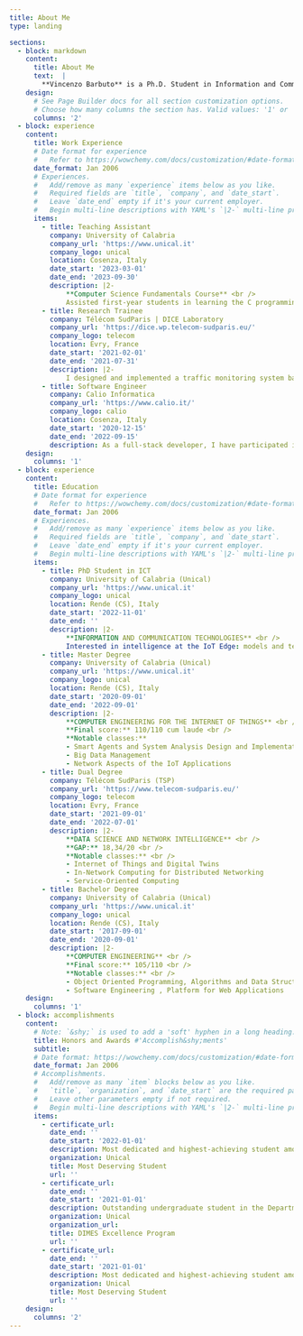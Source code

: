 ```yaml
---
title: About Me
type: landing

sections:
  - block: markdown
    content:
      title: About Me
      text:  |
        **Vincenzo Barbuto** is a Ph.D. Student in Information and Communication Technologies (ICT) at the Department of Computer, Modeling, Electronic, and System Engineering ([DIMES](https://dimes.unical.it/)), University of Calabria, Italy. He is a member of Smart, Pervasive and Mobile systems Engineering ([SPEME](https://labs.dimes.unical.it/speme/people/)) Laboratory since November 2023. Additionally, he holds membership in the prestigious Institute of Electrical and Electronics Engineers ([IEEE](https://www.ieee.org/)), with a specific affiliation to the Systems, Man, and Cybernetics ([SMC](https://www.ieeesmc.org/)) society. His research focuses on developing and implementing AI techniques that can operate directly on data sources, such as sensors and IoT devices, to enable real-time and efficient decision-making at the network edge. 
    design:
      # See Page Builder docs for all section customization options.
      # Choose how many columns the section has. Valid values: '1' or '2'.
      columns: '2'
  - block: experience
    content:
      title: Work Experience
      # Date format for experience
      #   Refer to https://wowchemy.com/docs/customization/#date-format
      date_format: Jan 2006
      # Experiences.
      #   Add/remove as many `experience` items below as you like.
      #   Required fields are `title`, `company`, and `date_start`.
      #   Leave `date_end` empty if it's your current employer.
      #   Begin multi-line descriptions with YAML's `|2-` multi-line prefix.
      items:
        - title: Teaching Assistant
          company: University of Calabria
          company_url: 'https://www.unical.it'
          company_logo: unical
          location: Cosenza, Italy
          date_start: '2023-03-01'
          date_end: '2023-09-30'
          description: |2-
              **Computer Science Fundamentals Course** <br />
              Assisted first-year students in learning the C programming language
        - title: Research Trainee
          company: Télécom SudParis | DICE Laboratory
          company_url: 'https://dice.wp.telecom-sudparis.eu/'
          company_logo: telecom
          location: Evry, France
          date_start: '2021-02-01'
          date_end: '2021-07-31'
          description: |2-
              I designed and implemented a traffic monitoring system based on digital twin technology. This system detects and counts vehicles in real-time, monitors traffic pollution, and measures environmental parameters. This experience allowed me to specialize in creating, querying, and managing digital twins. I also gained expertise in general-purpose and synthetic sensing techniques, as well as in reverse digital twin creation.
        - title: Software Engineer
          company: Calio Informatica 
          company_url: 'https://www.calio.it/'
          company_logo: calio
          location: Cosenza, Italy
          date_start: '2020-12-15'
          date_end: '2022-09-15'
          description: As a full-stack developer, I have participated in various projects involving both web-based and desktop applications. I have gained expertise with front-end frameworks such as Angular, and I have experience optimizing systems to improve their performance and efficiency. Additionally, I possess a strong understanding of threading and parallelism in programming languages such as C#. I know how to utilize SQL bulk functions to streamline database operations.
    design:
      columns: '1'
  - block: experience
    content:
      title: Education
      # Date format for experience
      #   Refer to https://wowchemy.com/docs/customization/#date-format
      date_format: Jan 2006
      # Experiences.
      #   Add/remove as many `experience` items below as you like.
      #   Required fields are `title`, `company`, and `date_start`.
      #   Leave `date_end` empty if it's your current employer.
      #   Begin multi-line descriptions with YAML's `|2-` multi-line prefix.
      items:
        - title: PhD Student in ICT
          company: University of Calabria (Unical)
          company_url: 'https://www.unical.it'
          company_logo: unical
          location: Rende (CS), Italy
          date_start: '2022-11-01'
          date_end: ''
          description: |2-
              **INFORMATION AND COMMUNICATION TECHNOLOGIES** <br />
              Interested in intelligence at the IoT Edge: models and techniques for enabling smartness in IoT systems
        - title: Master Degree
          company: University of Calabria (Unical)
          company_url: 'https://www.unical.it'
          company_logo: unical
          location: Rende (CS), Italy
          date_start: '2020-09-01'
          date_end: '2022-09-01'
          description: |2-
              **COMPUTER ENGINEERING FOR THE INTERNET OF THINGS** <br />
              **Final score:** 110/110 cum laude <br />
              **Notable classes:**
              - Smart Agents and System Analysis Design and Implementation
              - Big Data Management
              - Network Aspects of the IoT Applications
        - title: Dual Degree
          company: Télécom SudParis (TSP)
          company_url: 'https://www.telecom-sudparis.eu/'
          company_logo: telecom
          location: Evry, France
          date_start: '2021-09-01'
          date_end: '2022-07-01'
          description: |2-
              **DATA SCIENCE AND NETWORK INTELLIGENCE** <br />
              **GAP:** 18,34/20 <br />
              **Notable classes:** <br />
              - Internet of Things and Digital Twins
              - In-Network Computing for Distributed Networking
              - Service-Oriented Computing
        - title: Bachelor Degree
          company: University of Calabria (Unical)
          company_url: 'https://www.unical.it'
          company_logo: unical
          location: Rende (CS), Italy
          date_start: '2017-09-01'
          date_end: '2020-09-01'
          description: |2-
              **COMPUTER ENGINEERING** <br />
              **Final score:** 105/110 <br />
              **Notable classes:** <br />
              - Object Oriented Programming, Algorithms and Data Structures, Databases
              - Software Engineering , Platform for Web Applications
    design:
      columns: '1'
  - block: accomplishments
    content:
      # Note: `&shy;` is used to add a 'soft' hyphen in a long heading.
      title: Honors and Awards #'Accomplish&shy;ments'
      subtitle:
      # Date format: https://wowchemy.com/docs/customization/#date-format
      date_format: Jan 2006
      # Accomplishments.
      #   Add/remove as many `item` blocks below as you like.
      #   `title`, `organization`, and `date_start` are the required parameters.
      #   Leave other parameters empty if not required.
      #   Begin multi-line descriptions with YAML's `|2-` multi-line prefix.
      items:
        - certificate_url:
          date_end: ''
          date_start: '2022-01-01'
          description: Most dedicated and highest-achieving student among the Internet of Things (IoT) students within the Department of Computer, Modeling, Electronic, and System Engineering, University of Calabria for the academic year 2021-22
          organization: Unical
          title: Most Deserving Student
          url: ''
        - certificate_url: 
          date_end: ''
          date_start: '2021-01-01'
          description: Outstanding undergraduate student in the Department of Computer, Modeling, Electronic, and System Engineering, University of Calabria for the academic year 2020-21.
          organization: Unical
          organization_url: 
          title: DIMES Excellence Program
          url: ''
        - certificate_url:
          date_end: ''
          date_start: '2021-01-01'
          description: Most dedicated and highest-achieving student among the Internet of Things (IoT) students within the Department of Computer, Modeling, Electronic, and System Engineering, University of Calabria for the academic year 2020-21
          organization: Unical
          title: Most Deserving Student
          url: ''
    design:
      columns: '2'
---
```

